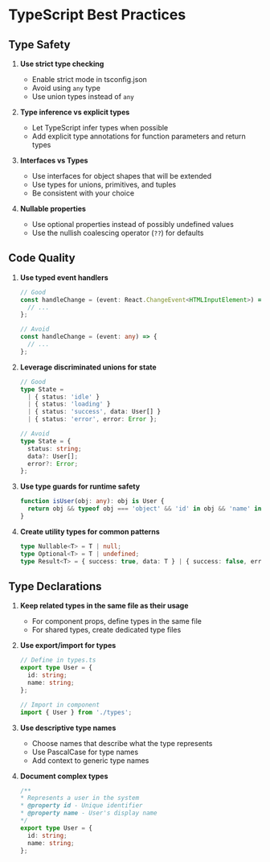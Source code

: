 
# TypeScript Best Practices

## Type Safety

1. **Use strict type checking**
   - Enable strict mode in tsconfig.json
   - Avoid using `any` type
   - Use union types instead of `any`

2. **Type inference vs explicit types**
   - Let TypeScript infer types when possible
   - Add explicit type annotations for function parameters and return types

3. **Interfaces vs Types**
   - Use interfaces for object shapes that will be extended
   - Use types for unions, primitives, and tuples
   - Be consistent with your choice

4. **Nullable properties**
   - Use optional properties instead of possibly undefined values
   - Use the nullish coalescing operator (`??`) for defaults

## Code Quality

1. **Use typed event handlers**
   ```typescript
   // Good
   const handleChange = (event: React.ChangeEvent<HTMLInputElement>) => {
     // ...
   };

   // Avoid
   const handleChange = (event: any) => {
     // ...
   };
   ```

2. **Leverage discriminated unions for state**
   ```typescript
   // Good
   type State = 
     | { status: 'idle' }
     | { status: 'loading' }
     | { status: 'success', data: User[] }
     | { status: 'error', error: Error };

   // Avoid
   type State = {
     status: string;
     data?: User[];
     error?: Error;
   };
   ```

3. **Use type guards for runtime safety**
   ```typescript
   function isUser(obj: any): obj is User {
     return obj && typeof obj === 'object' && 'id' in obj && 'name' in obj;
   }
   ```

4. **Create utility types for common patterns**
   ```typescript
   type Nullable<T> = T | null;
   type Optional<T> = T | undefined;
   type Result<T> = { success: true, data: T } | { success: false, error: Error };
   ```

## Type Declarations

1. **Keep related types in the same file as their usage**
   - For component props, define types in the same file
   - For shared types, create dedicated type files

2. **Use export/import for types**
   ```typescript
   // Define in types.ts
   export type User = {
     id: string;
     name: string;
   };

   // Import in component
   import { User } from './types';
   ```

3. **Use descriptive type names**
   - Choose names that describe what the type represents
   - Use PascalCase for type names
   - Add context to generic type names

4. **Document complex types**
   ```typescript
   /**
   * Represents a user in the system
   * @property id - Unique identifier
   * @property name - User's display name
   */
   export type User = {
     id: string;
     name: string;
   };
   ```

